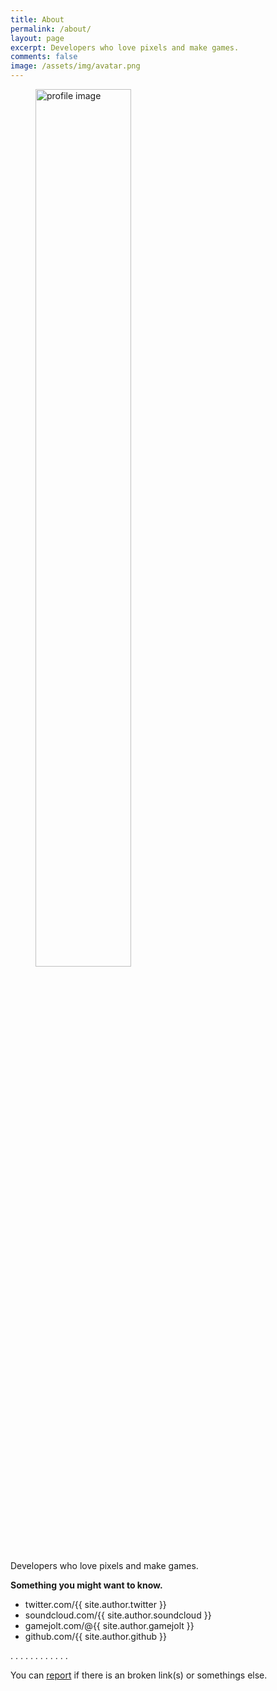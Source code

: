 ```yaml
---
title: About
permalink: /about/
layout: page
excerpt: Developers who love pixels and make games.
comments: false
image: /assets/img/avatar.png
---
```


<figure>
<img src="{{ page.image }}" alt="profile image" width="60%">
<figcaption></figcaption>
</figure>

Developers who love pixels and make games.

**Something you might want to know.**
- twitter.com/{{ site.author.twitter }}
- soundcloud.com/{{ site.author.soundcloud }}
- gamejolt.com/@{{ site.author.gamejolt }}
- github.com/{{ site.author.github }}

.
.
.
.
.
.
.
.
.
.
.
.

You can [report](http://github.com/1fworks/myblog/issues/new) if there is an broken link(s) or somethings else.